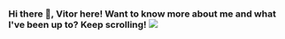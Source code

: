 ### Hi there 👋, Vitor here! Want to know more about me and what I've been up to? Keep scrolling! <img src="https://media4.giphy.com/media/QYkX9IMHthYn0Y3pcG/giphy.gif">

<!--
**vitorelourenco/vitorelourenco** is a ✨ _special_ ✨ repository because its `README.md` (this file) appears on your GitHub profile.

Here are some ideas to get you started:

- 🔭 I’m currently working on ...
- 🌱 I’m currently learning ...
- 👯 I’m looking to collaborate on ...
- 🤔 I’m looking for help with ...
- 💬 Ask me about ...
- 📫 How to reach me: ...
- 😄 Pronouns: ...
- ⚡ Fun fact: ...
-->
